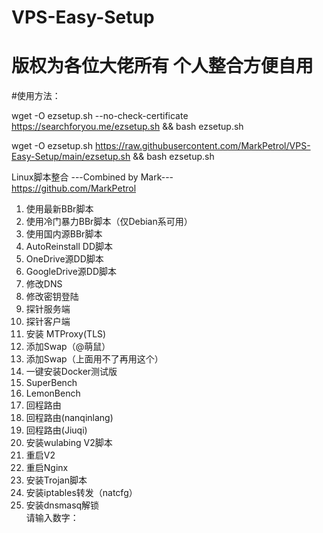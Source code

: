 # VPS-Easy-Setup
#  版权为各位大佬所有 个人整合方便自用

#使用方法：  
  
wget -O ezsetup.sh --no-check-certificate https://searchforyou.me/ezsetup.sh && bash ezsetup.sh  

wget -O ezsetup.sh https://raw.githubusercontent.com/MarkPetrol/VPS-Easy-Setup/main/ezsetup.sh && bash ezsetup.sh  

 Linux脚本整合
	---Combined by Mark---  
	https://github.com/MarkPetrol
1.  使用最新BBr脚本
2.  使用冷门暴力BBr脚本（仅Debian系可用）
3.  使用国内源BBr脚本
4.  AutoReinstall DD脚本
5.  OneDrive源DD脚本
6.  GoogleDrive源DD脚本
7.  修改DNS
8.  修改密钥登陆
9.  探针服务端
10. 探针客户端
11. 安装 MTProxy(TLS)
12. 添加Swap（@萌鼠）
13. 添加Swap（上面用不了再用这个）
14. 一键安装Docker测试版
15. SuperBench
16. LemonBench
17. 回程路由
18. 回程路由(nanqinlang)
19. 回程路由(Jiuqi)
20. 安装wulabing V2脚本
21. 重启V2
22. 重启Nginx
23. 安装Trojan脚本
24. 安装iptables转发（natcfg）
25. 安装dnsmasq解锁  
请输入数字：
